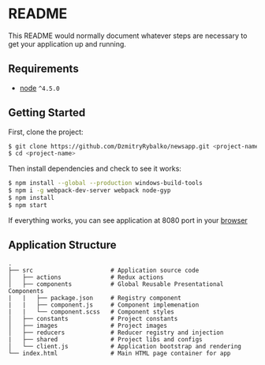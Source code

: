 # README #

This README would normally document whatever steps are necessary to get your application up and running.

## Requirements
* [node](https://nodejs.org/) `^4.5.0`

## Getting Started

First, clone the project:

```bash
$ git clone https://github.com/DzmitryRybalko/newsapp.git <project-name>
$ cd <project-name>
```

Then install dependencies and check to see it works:

```bash
$ npm install --global --production windows-build-tools
$ npm i -g webpack-dev-server webpack node-gyp
$ npm install
$ npm start
```

If everything works, you can see application at 8080 port in your [browser](http://localhost:8080/)

## Application Structure
```
.
├── src                      # Application source code
│   ├── actions              # Redux actions
│   ├── components           # Global Reusable Presentational Components
|   |   ├── package.json     # Registry component
|   |   ├── component.js     # Component implemenation
|   |   └── component.scss   # Component styles
│   ├── constants            # Project constants
│   ├── images               # Project images
│   ├── reducers             # Reducer registry and injection
|   ├── shared               # Project libs and configs
│   └── client.js            # Application bootstrap and rendering
└── index.html               # Main HTML page container for app

```
